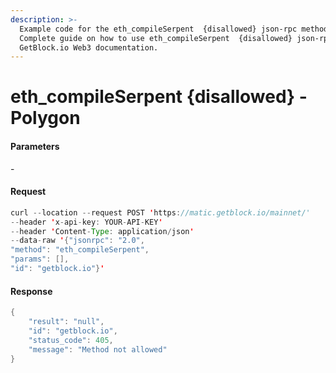 ```yaml
---
description: >-
  Example code for the eth_compileSerpent  {disallowed} json-rpc method.
  Сomplete guide on how to use eth_compileSerpent  {disallowed} json-rpc in
  GetBlock.io Web3 documentation.
---
```


# eth\_compileSerpent {disallowed} - Polygon

#### Parameters

\-

#### Request

```java
curl --location --request POST 'https://matic.getblock.io/mainnet/' 
--header 'x-api-key: YOUR-API-KEY' 
--header 'Content-Type: application/json' 
--data-raw '{"jsonrpc": "2.0",
"method": "eth_compileSerpent",
"params": [],
"id": "getblock.io"}'
```

#### Response

```java
{
    "result": "null",
    "id": "getblock.io",
    "status_code": 405,
    "message": "Method not allowed"
}
```
